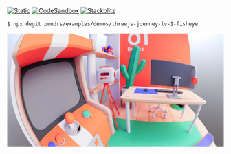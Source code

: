 [![Static](https://img.shields.io/badge/demo-%23646CFF.svg?logo=html5&logoColor=white)](https://pmndrs.github.io/examples/threejs-journey-lv-1-fisheye)
[![CodeSandbox](https://img.shields.io/badge/codesandbox-040404?logo=codesandbox&logoColor=DBDBDB)](https://codesandbox.io/s/github/pmndrs/examples/tree/main/demos/threejs-journey-lv-1-fisheye)
[![Stackblitz](https://img.shields.io/badge/stackblitz-fff?logo=Stackblitz&logoColor=1389FD)](https://stackblitz.com/github/pmndrs/examples/tree/main/demos/threejs-journey-lv-1-fisheye)

```sh
$ npx degit pmndrs/examples/demos/threejs-journey-lv-1-fisheye
```

![](thumbnail.webp)
